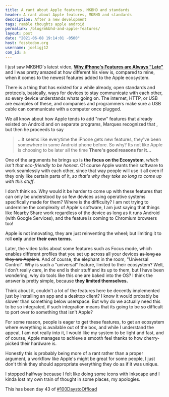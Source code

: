 ```yaml
---
title: A rant about Apple features, MKBHD and standards
header: A rant about Apple features, MKBHD and standards
description: After a new development
tags: ramble thoughts apple android 
permalink: /blog/mkbhd-and-apple-features/ 
layout: post 
date: "2021-06-08 19:14:01 -0500" 
host: fosstodon.org 
username: joeligj12 
com_id: a 
--- 
```



I just saw MKBHD's latest video, [**Why iPhone's Features are Always
"Late"**](https://youtu.be/wGKb3oUo8go) and I was pretty amazed at how
different his view is, compared to mine, when it comes to the newest features
added to the Apple ecosystem. 

There is a thing that has existed for a while already, open standards and
protocols, basically, ways for devices to stay communicate with each other, so
every device understands whats going on. The internet, HTTP, or USB are examples
of these, and companies and programmers make sure a USB cable can communicate
with a computer once plugged.

We all know about how Apple tends to add "new" features that already existed on
Android and on separate programs, Marques recognized that , but then he proceeds
to say

> ...It seems like everytime the iPhone gets new features, they've been somewhere 
in some Android phone before.
So why? Its not like Apple is choosing to be later all the time **There's
good reasons for it...**

One of the arguments he brings up is **the focus on the Ecosystem**, *which
isn't that eco-friendly to be honest*. Of course Apple wants their software to
work seamlessly with each other, since that way people will use it all even if
they only like certain parts of it, *so that's why they take so long to come up
with this stuff*.

I don't think so. Why would it be harder to come up with these
features that can only be understood by so few devices using operative
systems specifically made for them? Where is the difficulty? I am not trying to
undermine the complexity of Apple's software, I am just saying that things like
Nearby Share work regardless of the device as long as it runs Android (with
Google Services), and the feature is coming to Chromium browsers too!

Apple is not innovating, they are just reinventing the wheel; but limiting it to 
roll **only** under **their own terms**.

Later, the video talks about some features such as Focus mode, which
enables different profiles that you set up across all your devices ~~as long as
they are Apple's~~. And of course, the elephant in the room, "Universal
Control". Why is such a "universal" feature, limited to their ecosystem? Well,
I don't really care, in the end is their stuff and its up to them, but I have
been wondering, why do tools like this one are baked into the OS? I think the
answer is pretty simple, because **they limited themselves.**

Think about it, couldn't a lot of the features here be decently implemented just
by installing an app and a desktop client? I know it would probably be slower
than something below userspace. But why do we actually need this to be so
integrated, if such integration means that its going to be so difficult to port
over to something that isn't Apple?

For some reason, people is eager to get these features, to get an ecosystem
where everything is available out of the box, and while I understand the
appeal, I am not really into it, I would like my system to be light and fast,
and of course, Apple manages to achieve a smooth feel thanks to how
cherry-picked their hardware is.

Honestly this is probably being more of a rant rather than a proper
argument, a workflow like Apple's might be great for some people, I just don't
think they should appropriate everything they do as if it was unique. 

I stopped halfway because I felt like doing some icons with Inkscape and I kinda
lost my own train of thought in some places, my apologies.

This has been day 43 of [#100DaystoOffload](https://100DaystoOffload.com)


